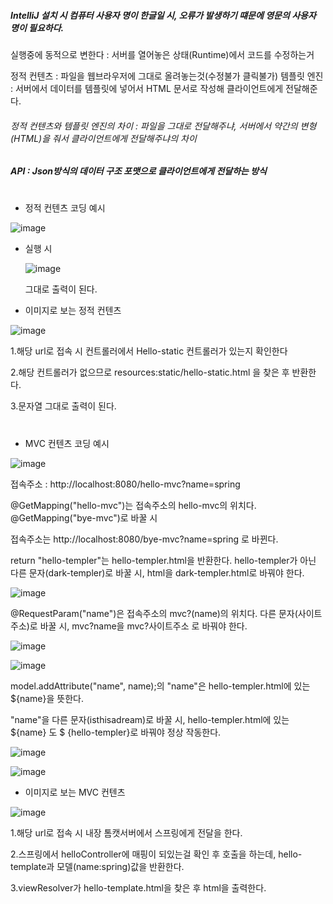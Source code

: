 ##### IntelliJ 설치 시 컴퓨터 사용자 명이 한글일 시, 오류가 발생하기 떄문에 영문의 사용자 명이 필요하다.


실행중에 동적으로 변한다 : 서버를 열어놓은 상태(Runtime)에서 코드를 수정하는거


정적 컨텐츠 : 파일을 웹브라우저에 그대로 올려놓는것(수정불가 클릭불가)
템플릿 엔진 : 서버에서 데이터를 템플릿에 넣어서 HTML 문서로 작성해 클라이언트에게 전달해준다.

###### 정적 컨텐츠와 템플릿 엔진의 차이 : 파일을 그대로 전달해주냐, 서버에서 약간의 변형(HTML)을 줘서 클라이언트에게 전달해주냐의 차이

##### API : Json방식의 데이터 구조 포맷으로 클라이언트에게 전달하는 방식

#

- 정적 컨텐츠 코딩 예시

![image](https://user-images.githubusercontent.com/114403546/196033384-d9f2b95b-5a8f-46f9-afa3-c86bc4925f9d.png)

  - 실행 시

    ![image](https://user-images.githubusercontent.com/114403546/196033454-f80c1935-2137-4acd-af41-c8e103a0c2c8.png)

     그대로 출력이 된다.
  
  - 이미지로 보는 정적 컨텐츠

![image](https://user-images.githubusercontent.com/114403546/196033417-cfb321eb-5fd6-45ea-a737-942ebe009367.png)

1.해당 url로 접속 시 컨트롤러에서 Hello-static 컨트롤러가 있는지 확인한다

2.해당 컨트롤러가 없으므로 resources:static/hello-static.html 을 찾은 후 반환한다.

3.문자열 그대로 출력이 된다.  
  
  
#
  
- MVC 컨텐츠 코딩 예시

![image](https://user-images.githubusercontent.com/114403546/196148138-c1ba791b-3bd1-4ef8-b348-ac38333c58b8.png)

접속주소 : http://localhost:8080/hello-mvc?name=spring

@GetMapping("hello-mvc")는 접속주소의 hello-mvc의 위치다. @GetMapping("bye-mvc")로 바꿀 시 

접속주소는 http://localhost:8080/bye-mvc?name=spring 로 바뀐다.

return "hello-templer"는 hello-templer.html을 반환한다. hello-templer가 아닌 다른 문자(dark-templer)로 바꿀 시, html을 dark-templer.html로 바꿔야 한다.

![image](https://user-images.githubusercontent.com/114403546/196148256-734a8596-cd18-4942-bb93-0b32ebe885bd.png)

@RequestParam("name")은 접속주소의 mvc?(name)의 위치다. 다른 문자(사이트주소)로 바꿀 시, mvc?name을 mvc?사이트주소 로 바꿔야 한다.

![image](https://user-images.githubusercontent.com/114403546/196150383-5ca9254b-ae5a-4111-8177-040a21648a4a.png)

![image](https://user-images.githubusercontent.com/114403546/196150946-3b72de25-fe1b-49fd-b317-14d66ea0788d.png)


model.addAttribute("name", name);의 "name"은 hello-templer.html에 있는 ${name}을 뜻한다.

"name"을 다른 문자(isthisadream)로 바꿀 시, hello-templer.html에 있는 ${name} 도 $ {hello-templer}로 바꿔야 정상 작동한다.

![image](https://user-images.githubusercontent.com/114403546/196151705-7a064daf-b098-41c7-b51b-08140768144c.png)

![image](https://user-images.githubusercontent.com/114403546/196151741-d06012d2-e6e7-4ffa-aa3a-1d97304eda6d.png)

 - 이미지로 보는 MVC 컨텐츠

![image](https://user-images.githubusercontent.com/114403546/196152905-1d411abd-c5bf-4c0f-bb35-c06cdb01c027.png)

1.해당 url로 접속 시 내장 톰캣서버에서 스프링에게 전달을 한다.

2.스프링에서 helloController에 매핑이 되있는걸 확인 후 호출을 하는데, hello-template과 모델(name:spring)값을 반환한다.

3.viewResolver가 hello-template.html을 찾은 후 html을 출력한다.



